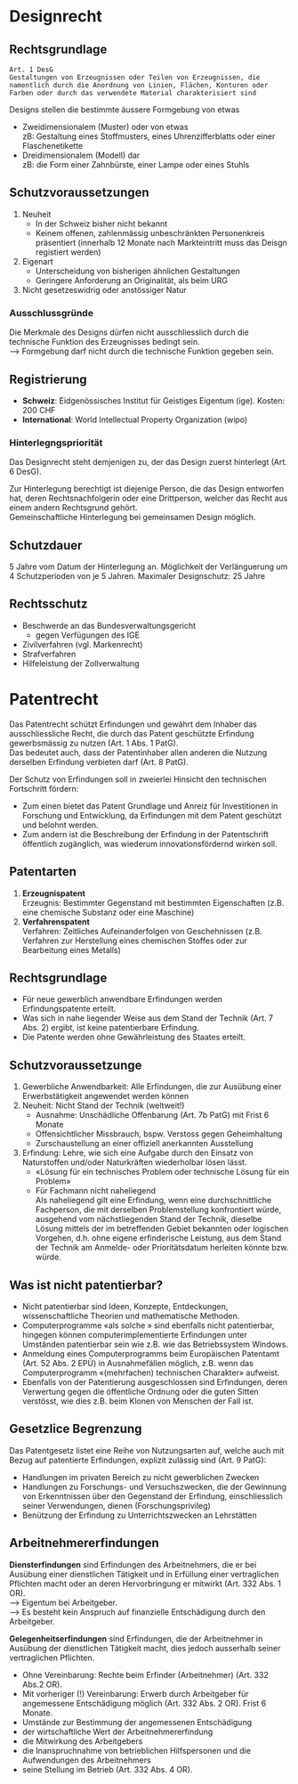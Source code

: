 # Designrecht

## Rechtsgrundlage

    Art. 1 DesG
    Gestaltungen von Erzeugnissen oder Teilen von Erzeugnissen, die namentlich durch die Anordnung von Linien, Flächen, Konturen oder Farben oder durch das verwendete Material charakterisiert sind
    
Designs stellen die bestimmte äussere Formgebung von etwas
- Zweidimensionalem (Muster) oder von etwas  
zB: Gestaltung eines Stoffmusters, eines Uhrenzifferblatts oder einer Flaschenetikette
- Dreidimensionalem (Modell) dar  
zB: die Form einer Zahnbürste, einer Lampe oder eines Stuhls

## Schutzvoraussetzungen

1. Neuheit
    - In der Schweiz bisher nicht bekannt
    - Keinem offenen, zahlenmässig unbeschränkten Personenkreis präsentiert (innerhalb 12 Monate nach Markteintritt muss das Deisgn registiert werden)
1. Eigenart
    - Unterscheidung von bisherigen ähnlichen Gestaltungen
    - Geringere Anforderung an Originalität, als beim URG
1. Nicht gesetzeswidrig oder anstössiger Natur

### Ausschlussgründe

Die Merkmale des Designs dürfen nicht ausschliesslich durch die technische Funktion des Erzeugnisses bedingt sein.  
--> Formgebung darf nicht durch die technische Funktion gegeben sein.

## Registrierung

- __Schweiz__: Eidgenössisches Institut für Geistiges Eigentum (ige). Kosten: 200 CHF
- __International__: World Intellectual Property Organization (wipo)

### Hinterlegngspriorität

Das Designrecht steht demjenigen zu, der das Design zuerst hinterlegt (Art. 6 DesG).

Zur Hinterlegung berechtigt ist diejenige Person, die das Design entworfen hat, deren Rechtsnachfolgerin oder eine Drittperson, welcher das Recht aus einem andern Rechtsgrund gehört.  
Gemeinschaftliche Hinterlegung bei gemeinsamen Design möglich.

## Schutzdauer

5 Jahre vom Datum der Hinterlegung an. Möglichkeit der Verlänguerung um 4 Schutzperioden von je 5 Jahren. Maximaler Designschutz: 25 Jahre

## Rechtsschutz

- Beschwerde an das Bundesverwaltungsgericht
    - gegen Verfügungen des IGE
- Zivilverfahren (vgl. Markenrecht)
- Strafverfahren
- Hilfeleistung der Zollverwaltung

# Patentrecht

Das Patentrecht schützt Erfindungen und gewährt dem Inhaber das ausschliessliche Recht, die durch das Patent geschützte Erfindung gewerbsmässig zu nutzen (Art. 1 Abs. 1 PatG).  
Das bedeutet auch, dass der Patentinhaber allen anderen die Nutzung derselben Erfindung verbieten darf (Art. 8 PatG).

Der Schutz von Erfindungen soll in zweierlei Hinsicht den technischen Fortschritt fördern:
- Zum einen bietet das Patent Grundlage und Anreiz für Investitionen in Forschung und Entwicklung, da Erfindungen mit dem Patent geschützt und belohnt werden.
- Zum andern ist die Beschreibung der Erfindung in der Patentschrift öffentlich zugänglich, was wiederum innovationsfördernd wirken soll.

## Patentarten

1. __Erzeugnispatent__  
Erzeugnis: Bestimmter Gegenstand mit bestimmten Eigenschaften (z.B. eine chemische Substanz oder eine Maschine)
2. __Verfahrenspatent__  
Verfahren: Zeitliches Aufeinanderfolgen von
Geschehnissen (z.B. Verfahren zur Herstellung eines chemischen Stoffes oder zur Bearbeitung eines Metalls)

## Rechtsgrundlage

- Für neue gewerblich anwendbare Erfindungen werden Erfindungspatente erteilt.
- Was sich in nahe liegender Weise aus dem Stand der Technik (Art. 7 Abs. 2) ergibt, ist keine patentierbare Erfindung.
- Die Patente werden ohne Gewährleistung des Staates erteilt.

## Schutzvoraussetzunge

1. Gewerbliche Anwendbarkeit: Alle Erfindungen, die zur Ausübung einer Erwerbstätigkeit angewendet werden können
2. Neuheit: Nicht Stand der Technik (weltweit!)
    - Ausnahme: Unschädliche Offenbarung (Art. 7b PatG) mit Frist 6 Monate
    - Offensichtlicher Missbrauch, bspw. Verstoss gegen Geheimhaltung
    - Zurschaustellung an einer offiziell anerkannten Ausstellung
3. Erfindung: Lehre, wie sich eine Aufgabe durch den Einsatz von Naturstoffen und/oder Naturkräften wiederholbar lösen lässt.
    - «Lösung für ein technisches Problem oder technische Lösung für ein Problem»
    - Für Fachmann nicht naheliegend  
    Als naheliegend gilt eine Erfindung, wenn eine durchschnittliche Fachperson, die mit derselben Problemstellung konfrontiert würde, ausgehend vom nächstliegenden Stand der Technik, dieselbe Lösung mittels der im betreffenden Gebiet bekannten oder logischen Vorgehen, d.h. ohne eigene erfinderische Leistung, aus dem Stand der Technik am Anmelde- oder Prioritätsdatum herleiten könnte bzw. würde.

## Was ist nicht patentierbar?

- Nicht patentierbar sind Ideen, Konzepte, Entdeckungen, wissenschaftliche Theorien und mathematische Methoden.
- Computerprogramme «als solche » sind ebenfalls nicht patentierbar, hingegen können computerimplementierte Erfindungen unter Umständen patentierbar sein wie z.B. wie das Betriebssystem Windows.
- Anmeldung eines Computerprogramms beim Europäischen Patentamt (Art. 52 Abs. 2 EPÜ) in Ausnahmefällen möglich, z.B. wenn das Computerprogramm «(mehrfachen) technischen Charakter» aufweist.
- Ebenfalls von der Patentierung ausgeschlossen sind Erfindungen, deren Verwertung gegen die öffentliche Ordnung oder die guten Sitten verstösst, wie dies z.B. beim Klonen von Menschen der Fall ist.

## Gesetzlice Begrenzung

Das Patentgesetz listet eine Reihe von Nutzungsarten auf, welche auch mit Bezug auf patentierte Erfindungen, explizit zulässig sind (Art. 9 PatG):
- Handlungen im privaten Bereich zu nicht gewerblichen Zwecken
- Handlungen zu Forschungs- und Versuchszwecken, die der Gewinnung von Erkenntnissen über den Gegenstand der Erfindung, einschliesslich seiner Verwendungen, dienen (Forschungsprivileg)
- Benützung der Erfindung zu Unterrichtszwecken an Lehrstätten

## Arbeitnehmererfindungen

__Diensterfindungen__ sind Erfindungen des Arbeitnehmers, die er bei Ausübung einer dienstlichen Tätigkeit und in Erfüllung einer vertraglichen Pflichten macht oder an deren Hervorbringung er mitwirkt (Art. 332 Abs. 1 OR).  
--> Eigentum bei Arbeitgeber.  
--> Es besteht kein Anspruch auf finanzielle Entschädigung durch den Arbeitgeber.

__Gelegenheitserfindungen__ sind Erfindungen, die der Arbeitnehmer in Ausübung der dienstlichen Tätigkeit macht, dies jedoch ausserhalb seiner vertraglichen Pflichten.

- Ohne Vereinbarung: Rechte beim Erfinder (Arbeitnehmer) (Art. 332 Abs.2 OR).
- Mit vorheriger (!) Vereinbarung: Erwerb durch Arbeitgeber für angemessene Entschädigung möglich (Art. 332 Abs. 2 OR). Frist 6 Monate.
- Umstände zur Bestimmung der angemessenen Entschädigung
- der wirtschaftliche Wert der Arbeitnehmererfindung
- die Mitwirkung des Arbeitgebers
- die Inanspruchnahme von betrieblichen Hilfspersonen und die Aufwendungen des Arbeitnehmers
- seine Stellung im Betrieb (Art. 332 Abs. 4 OR).


